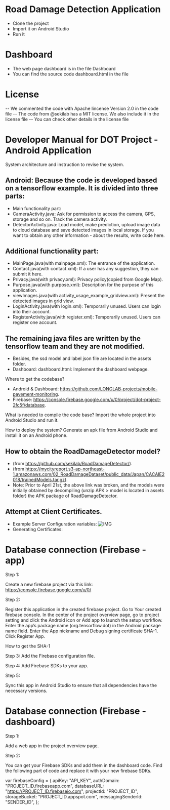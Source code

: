 # Road Damage Detection Application

- Clone the project
- Import it on Android Studio
- Run it

# Dashboard

- The web page dashboard is in the file Dashboard
- You can find the source code dashboard.html in the file

# License

-- We commented the code with Apache lincense Version 2.0 in the code file
-- The code from @sekilab has a MIT license. We also include it in the license file
-- You can check other details in the license file 

# Developer Manual for DOT Project - Android Application


System architecture and instruction to revise the system.
## Android: Because the code is developed based on a tensorflow example. It is divided into three parts:
- Main functionality part: 
- CameraActivity.java: Ask for permission to access the camera, GPS, storage and so on. Track the camera activity. 
- DetectorActivity.java: Load model, make prediction, upload image data to cloud database and save detected images in local storage. If you want to obtain any other information - about the results, write code here.
## Additional functionality part:
- MainPage.java(with mainpage.xml): The entrance of the application.
- Contact.java(with contact.xml): If a user has any suggestion, they can submit it here.
- Privacy.java(with privacy.xml): Privacy policy(copied from Google Map).
- Purpose.java(with purpose.xml): Description for the purpose of this application.
- viewImages.java(with activity_usage_example_gridview.xml): Present the detected images in grid view.
- LoginActivity.java(with login.xml): Temporarily unused. Users can login into their account.
- RegisterActivity.java(with register.xml): Temporarily unused. Users can register one account.
## The remaining java files are written by the tensorflow team and they are not modified.
- Besides, the ssd model and label json file are located in the assets folder.
- Dashboard: dashboard.html: Implement the dashboard webpage.

Where to get the codebase? 

- Android & Dashboard: https://github.com/LONGLAB-projects/mobile-pavement-monitoring.
- Firebase: https://console.firebase.google.com/u/0/project/dot-project-2fc5f/database.

What is needed to compile the code base?
Import the whole project into Android Studio and run it.

How to deploy the system?
Generate an apk file from Android Studio and install it on an Android phone.

## How to obtain the RoadDamageDetector model?
- (from https://github.com/sekilab/RoadDamageDetector/).
- (from https://mycityreport.s3-ap-northeast-1.amazonaws.com/02_RoadDamageDataset/public_data/Japan/CACAIE2018/trainedModels.tar.gz).
- Note: Prior to April 21st, the above link was broken, and the models were initially obtained by decompiling (unzip APK > model is located in assets folder) the APK package of RoadDamageDetector. 

## Attempt at Client Certificates.
- Example Server Configuration variables:
![IMG](server.png)
- Generating Certificates:




# Database connection (Firebase - app)

Step 1:

Create a new firebase project via this link: https://console.firebase.google.com/u/0/

Step 2:

Register this application in the created firebase project.
Go to Your created firebase console.
In the center of the project overview page, go to project setting and click the Android icon or Add app to launch the setup workflow.
Enter the app’s package name (org.tensorflow.dot) in the Android package name field. 
Enter the App nickname and Debug signing certificate SHA-1.
Click Register App.

How to get the SHA-1


Step 3:
Add the Firebase configuration file.


Step 4:
Add Firebase SDKs to your app.


Step 5:

Sync this app in Android Studio to ensure that all dependencies have the necessary versions.






# Database connection (Firebase - dashboard)

Step 1:
	
Add a web app in the project overview page. 

Step 2:

You can get your Firebase SDKs and add them in the dashboard code. Find the following part of code and replace it with your new firebase SDKs.

var firebaseConfig = {
  apiKey: "API_KEY",
  authDomain: "PROJECT_ID.firebaseapp.com",
  databaseURL: "https://PROJECT_ID.firebaseio.com",
  projectId: "PROJECT_ID",
  storageBucket: "PROJECT_ID.appspot.com",
  messagingSenderId: "SENDER_ID",
};
